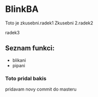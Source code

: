 # BlinkBA

Toto je zkusebni.radek1
Zkusebni 2.radek2

radek3

## Seznam funkci:
- blikani
- pipani


### Toto pridal bakis
pridavam novy commit do masteru

